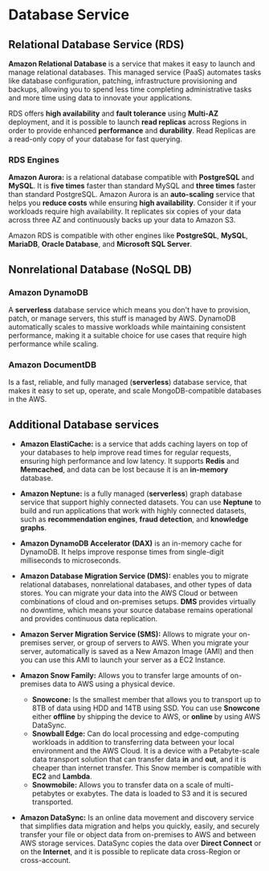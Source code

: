 # Database Service

## Relational Database Service (RDS)

**Amazon Relational Database** is a service that makes it easy to launch and manage relational databases. This managed service (PaaS) automates tasks like database configuration, patching, infrastructure provisioning and backups, allowing you to spend less time completing administrative tasks and more time using data to innovate your applications.

RDS offers **high availability** and **fault tolerance** using **Multi-AZ** deployment, and it is possible to launch **read replicas** across Regions in order to provide enhanced **performance** and **durability**. Read Replicas are a read-only copy of your database for fast querying.

### RDS Engines

**Amazon Aurora:** is a relational database compatible with **PostgreSQL** and **MySQL**. It is **five times** faster than standard MySQL and **three times** faster than standard PostgreSQL. Amazon Aurora is an **auto-scaling** service that helps you **reduce costs** while ensuring **high availability**. Consider it if your workloads require high availability. It replicates six copies of your data across three AZ and continuously backs up your data to Amazon S3.

Amazon RDS is compatible with other engines like **PostgreSQL**, **MySQL**, **MariaDB**, **Oracle Database**, and **Microsoft SQL Server**.

## Nonrelational Database (NoSQL DB)

### Amazon DynamoDB

A **serverless** database service which means you don't have to provision, patch, or manage servers, this stuff is managed by AWS. DynamoDB automatically scales to massive workloads while maintaining consistent performance, making it a suitable choice for use cases that require high performance while scaling.

### Amazon DocumentDB

Is a fast, reliable, and fully managed (**serverless**) database service, that makes it easy to set up, operate, and scale MongoDB-compatible databases in the AWS.

## Additional Database services

- **Amazon ElastiCache:** is a service that adds caching layers on top of your databases to help improve read times for regular requests, ensuring high performance and low latency. It supports **Redis** and **Memcached**, and data can be lost because it is an **in-memory** database.

- **Amazon Neptune:** is a fully managed (**serverless**) graph database service that support highly connected datasets. You can use **Neptune** to build and run applications that work with highly connected datasets, such as **recommendation engines**, **fraud detection**, and **knowledge graphs**.

- **Amazon DynamoDB Accelerator (DAX)** is an in-memory cache for DynamoDB. It helps improve response times from single-digit milliseconds to microseconds.

- **Amazon Database Migration Service (DMS):** enables you to migrate relational databases, nonrelational databases, and other types of data stores. You can migrate your data into the AWS Cloud or between combinations of cloud and on-premises setups. **DMS** provides virtually no downtime, which means your source database remains operational and provides continuous data replication.

- **Amazon Server Migration Service (SMS):** Allows to migrate your on-premises server, or group of servers to AWS. When you migrate your server, automatically is saved as a New Amazon Image (AMI) and then you can use this AMI to launch your server as a EC2 Instance.

- **Amazon Snow Family:** Allows you to transfer large amounts of on-premises data to AWS using a physical device.
  
  - **Snowcone:** Is the smallest member that allows you to transport up to 8TB of data using HDD and 14TB using SSD. You can use **Snowcone** either **offline** by shipping the device to AWS, or **online** by using AWS DataSync.
  - **Snowball Edge:** Can do local processing and edge-computing workloads in addition to transferring data between your local environment and the AWS Cloud. It is a device with a Petabyte-scale data transport solution that can transfer data **in** and **out**, and it is cheaper than internet transfer. This Snow member is compatible with **EC2** and **Lambda**.
  - **Snowmobile:** Allows you to transfer data on a scale of multi-petabytes or exabytes. The data is loaded to S3 and it is secured transported.

- **Amazon DataSync:** Is an online data movement and discovery service that simplifies data migration and helps you quickly, easily, and securely transfer your file or object data from on-premises to AWS and between AWS storage services. DataSync copies the data over **Direct Connect** or on the **Internet**, and it is possible to replicate data cross-Region or cross-account.

